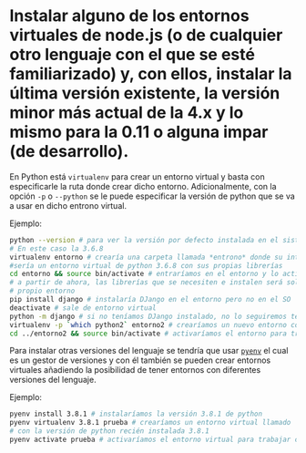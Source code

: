 # Instalar alguno de los entornos virtuales de node.js (o de cualquier otro lenguaje con el que se esté familiarizado) y, con ellos, instalar la última versión existente, la versión minor más actual de la 4.x y lo mismo para la 0.11 o alguna impar (de desarrollo).

En Python está `virtualenv` para crear un entorno virtual y basta con especificarle la ruta donde crear dicho entorno. Adicionalmente, con la opción `-p` o `--python` se le puede especificar la versión de python que se va a usar en dicho entrono virtual.

Ejemplo:

```bash
python --version # para ver la versión por defecto instalada en el sistema
# En este caso la 3.6.8
virtualenv entorno # crearía una carpeta llamada *entrono* donde su interior
#sería un entorno virtual de python 3.6.8 con sus propias librerías
cd entorno && source bin/activate # entraríamos en el entorno y lo activaríamos
# a partir de ahora, las librerías que se necesiten e instalen será solo en el
# propio entorno
pip install django # instalaría DJango en el entorno pero no en el SO
deactivate # sale de entorno virtual
python -m django # si no teníamos DJango instalado, no lo seguiremos teniendo
virtualenv -p `which python2` entorno2 # crearíamos un nuevo entorno con python2
cd ../entorno2 && source bin/activate # activaríamos el entorno para trabajar con él
```

Para instalar otras versiones del lenguaje se tendría que usar [`pyenv`](https://github.com/pyenv/pyenv) el cual es un gestor de versiones y con él también se pueden crear entornos virtuales añadiendo la posibilidad de tener entornos con diferentes versiones del lenguaje.

Ejemplo:

```bash
pyenv install 3.8.1 # instalaríamos la versión 3.8.1 de python
pyenv virtualenv 3.8.1 prueba # crearíamos un entorno virtual llamado 'prueba'
# con la versión de python recién instalada 3.8.1
pyenv activate prueba # activaríamos el entorno virtual para trabajar con él
```
